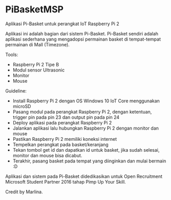 # PiBasketMSP
Aplikasi Pi-Basket untuk perangkat IoT Raspberry Pi 2

Aplikasi ini adalah bagian dari sistem Pi-Basket. Pi-Basket sendiri adalah aplikasi sederhana yang mengadopsi permainan basket di tempat-tempat permainan di Mall (Timezone).

Tools:
- Raspberry Pi 2 Tipe B
- Modul sensor Ultrasonic
- Monitor
- Mouse

Guideline:
- Install Raspberry Pi 2 dengan OS Windows 10 IoT Core menggunakan microSD
- Pasang modul pada perangkat Raspberry Pi 2, dengan ketentuan, trigger pin pada pin 23 dan output pin pada pin 24
- Deploy aplikasi pada perangkat Raspberry Pi 2
- Jalankan aplikasi lalu hubungkan Raspberry Pi 2 dengan monitor dan mouse
- Pastikan Raspberry Pi 2 memiliki koneksi internet
- Tempelkan perangkat pada basket/keranjang
- Tekan tombol get id dan dapatkan id untuk basket, jika sudah selesai, monitor dan mouse bisa dicabut.
- Terakhir, pasang basket pada tempat yang diinginkan dan mulai bermain :D

Aplikasi dan sistem pada Pi-Basket didedikasikan untuk Open Recruitment Microsoft Student Partner 2016 tahap Pimp Up Your Skill.

Credit by Marlina.
